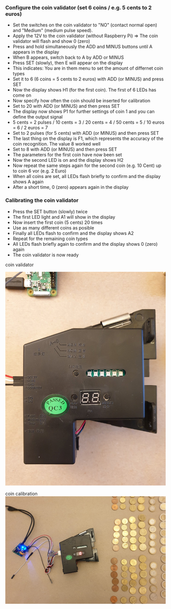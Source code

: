 ### Configure the coin validator (set 6 coins / e.g. 5 cents to 2 euros)

- Set the switches on the coin validator to "NO" (contact normal open) and "Medium" (medium pulse speed).
- Apply the 12V to the coin validator (without Raspberry Pi) => The coin validator will flash and show 0 (zero)
- Press and hold simultaneously the ADD and MINUS buttons until A appears in the display
- When B appears, switch back to A by ADD or MINUS
- Press SET (slowly), then E will appear on the display
- This indicates: You are in them menu to set the amount of differnet coin types 
- Set it to 6 (6 coins = 5 cents to 2 euros) with ADD (or MINUS) and press SET
- Now the display shows H1 (for the first coin). The first of 6 LEDs has come on
- Now specify how often the coin should be inserted for calibration
- Set to 20 with ADD (or MINUS) and then press SET
- The display now shows P1 for further settings of coin 1 and you can define the output signal
- 5 cents = 2 pulses / 10 cents = 3 / 20 cents = 4 / 50 cents = 5 / 10 euros = 6 / 2 euros = 7
- Set to 2 pulses (for 5 cents) with ADD (or MINUS) and then press SET
- The last thing on the display is F1, which represents the accuracy of the coin recognition. The value 8 worked well
- Set to 8 with ADD (or MINUS) and then press SET
- The parameters for the first coin have now been set 
- Now the second LED is on and the display shows H2
- Now repeat the same steps again for the second coin (e.g. 10 Cent) up to coin 6 vor (e.g. 2 Euro)
- When all coins are set, all LEDs flash briefly to confirm and the display shows A again
- After a short time, 0 (zero) appears again in the display

### Calibrating the coin validator

- Press the SET button (slowly) twice
- The first LED light and A1 will show in the display
- Now insert the first coin (5 cents) 20 times
- Use as many different coins as posible
- Finally all LEDs flash to confirm and the display shows A2
- Repeat for the remaining coin types
- All LEDs flash briefly again to confirm and the display shows 0 (zero) again
- The coin validator is now ready

coin validator

<img src="../pictures/coin_validator_closeup.jpg" width="600">

coin calibration
![coin calibration](../pictures/coin_validator_calibration.jpg)

